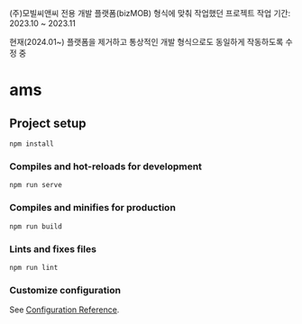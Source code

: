 (주)모빌씨앤씨 전용 개발 플랫폼(bizMOB) 형식에 맞춰 작업했던 프로젝트 작업 기간: 2023.10 ~ 2023.11

현재(2024.01~) 플랫폼을 제거하고 통상적인 개발 형식으로도 동일하게 작동하도록 수정 중

# ams

## Project setup
```
npm install
```

### Compiles and hot-reloads for development
```
npm run serve
```

### Compiles and minifies for production
```
npm run build
```

### Lints and fixes files
```
npm run lint
```

### Customize configuration
See [Configuration Reference](https://cli.vuejs.org/config/).
